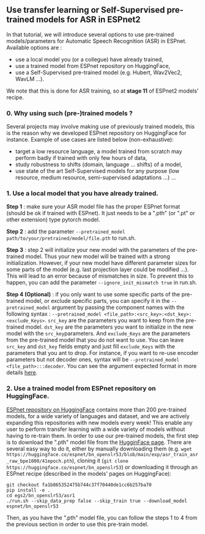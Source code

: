 ## Use transfer learning or Self-Supervised pre-trained models for ASR in ESPnet2

In that tutorial, we will introduce several options to use pre-trained models/parameters for Automatic Speech Recognition (ASR) in ESPnet. Available options are : 
- use a local model you (or a collegue) have already trained,
- use a trained model from ESPnet repository on HuggingFace,
- use a Self-Supervised pre-trained model (e.g. Hubert, Wav2Vec2, WavLM ...).

We note that this is done for ASR training, so at __stage 11__ of ESPnet2 models' recipe.

### 0. Why using such (pre-)trained models ? 

Several projects may involve making use of previously trained models, this is the reason why we developed ESPnet repository on HuggingFace for instance.
Example of use cases are listed below (non-exhaustive):
- target a low resource language, a model trained from scratch may perform badly if trained with only few hours of data,
- study robustness to shifts (domain, language ... shifts) of a model,
- use state of the art Self-Supervised models for any purpose (low resource, medium resource, semi-supervised adaptations ...) ...

### 1. Use a local model that you have already trained. 

__Step 1__ : make sure your ASR model file has the proper ESPnet format (should be ok if trained with ESPnet). It just needs to be a ".pth" (or ".pt" or other extension) type pytorch model.

__Step 2__ : add the parameter ```--pretrained_model path/to/your/pretrained/model/file.pth``` to run.sh. 

__Step 3__ : step 2 will initialize your new model with the parameters of the pre-trained model. Thus your new model will be trained with a strong initialization. However, if your new model have different parameter sizes for some parts of the model (e.g. last projection layer could be modified ...). This will lead to an error because of mismatches in size. To prevent this to happen, you can add the parameter ```--ignore_init_mismatch true``` in run.sh.

__Step 4 (Optional)__ : if you only want to use some specific parts of the pre-trained model, or exclude specific parts, you can specify it in the ```--pretrained_model``` argument by passing the component names with the following syntax : ```--pretrained_model <file_path>:<src_key>:<dst_key>:<exclude_Keys>```. ```src_key``` are the parameters you want to keep from the pre-trained model. ```dst_key``` are the parameters you want to initialize in the new model with the ```src_key```parameters. And ```exclude_Keys``` are the parameters from the pre-trained model that you do not want to use. You can leave ```src_key``` and ```dst_key``` fields empty and just fill ```exclude_Keys``` with the parameters that you ant to drop. For instance, if you want to re-use encoder parameters but not decoder ones, syntax will be ```--pretrained_model <file_path>:::decoder```.  You can see the argument expected format in more details [here](https://github.com/espnet/espnet/blob/e76c78c0c661ab37cc081d46d9b059dcb31292fe/espnet2/torch_utils/load_pretrained_model.py#L43-L53).


### 2. Use a trained model from ESPnet repository on HuggingFace.

[ESPnet repository on HuggingFace](https://huggingface.co/espnet) contains more than 200 pre-trained models, for a wide variety of languages and dataset, and we are actively expanding this repositories with new models every week! This enable any user to perform transfer learning with a wide variety of models without having to re-train them. 
In order to use our pre-trained models, the first step is to download the ".pth" model file from the [HugginFace page](https://huggingface.co/espnet). There are several easy way to do it, either by manually downloading them (e.g. ```wget https://huggingface.co/espnet/bn_openslr53/blob/main/exp/asr_train_asr_raw_bpe1000/41epoch.pth```), cloning it (```git clone https://huggingface.co/espnet/bn_openslr53```) or downloading it through an ESPnet recipe (described in the models' pages on HuggingFace): 
```cd espnet
git checkout fa1b865352475b744c37f70440de1cc6b257ba70
pip install -e .
cd egs2/bn_openslr53/asr1
./run.sh --skip_data_prep false --skip_train true --download_model espnet/bn_openslr53
```

Then, as you have the ".pth" model file, you can follow the steps 1 to 4 from the previous section in order to use this pre-train model.
